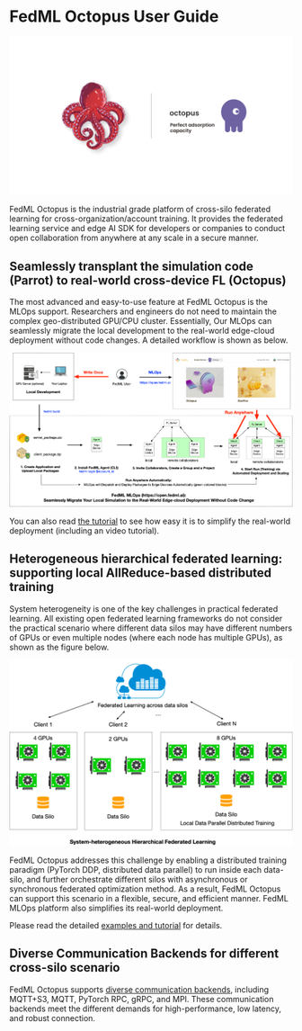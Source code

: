 # FedML Octopus User Guide

<img src="./../_static/image/octopus.jpeg" alt="octopus"/>

FedML Octopus is the industrial grade platform of cross-silo federated learning for cross-organization/account training. 
It provides the federated learning service and edge AI SDK for developers or companies to conduct open collaboration from anywhere at any scale in a secure manner. 

## Seamlessly transplant the simulation code (Parrot) to real-world cross-device FL (Octopus)
The most advanced and easy-to-use feature at FedML Octopus is the MLOps support. 
Researchers and engineers do not need to maintain the complex geo-distributed GPU/CPU cluster.
Essentially, Our MLOps can seamlessly migrate the local development to the real-world edge-cloud deployment without code changes. 
A detailed workflow is shown as below. 

![image](../_static/image/MLOps_workflow.png)

You can also read [the tutorial](https://doc.fedml.ai/mlops/user_guide.html)  to see how easy it is to simplify the real-world deployment (including an video tutorial).

## Heterogeneous hierarchical federated learning: supporting local AllReduce-based distributed training
System heterogeneity is one of the key challenges in practical federated learning. All existing open federated learning frameworks do not consider the practical scenario 
where different data silos may have different numbers of GPUs or even multiple nodes (where each node has multiple GPUs), as shown as the figure below. 

<img src="./../_static/image/cross-silo-hi.png" alt="parrot" />

FedML Octopus addresses this challenge by enabling a distributed training paradigm (PyTorch DDP, distributed data parallel) to run inside each data-silo, and further orchestrate different silos with asynchronous or synchronous federated optimization method. 
As a result, FedML Octopus can support this scenario in a flexible, secure, and efficient manner. FedML MLOps platform also simplifies its real-world deployment.


Please read the detailed [examples and tutorial](https://doc.fedml.ai/cross-silo/examples.html) for details.

## Diverse Communication Backends for different cross-silo scenario
FedML Octopus supports [diverse communication backends]((https://github.com/FedML-AI/FedML/tree/master/python/fedml/core/distributed/communication)), including MQTT+S3, MQTT, PyTorch RPC, gRPC, and MPI.
These communication backends meet the different demands for high-performance, low latency, and robust connection.
